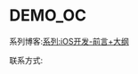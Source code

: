 # DEMO_OC


系列博客:<a href="http://blog.csdn.net/spicyshrimp/article/details/62218521">系列:iOS开发-前言+大纲</a>

联系方式:<a href="mailto:78268731@qq.com"></a>
